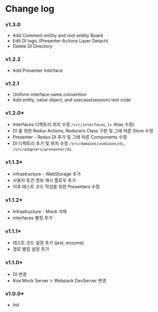 # Change log

### v1.3.0
* Add Comment entitiy and root entitiy Board
* Edit DI logic (Presenter-Actions Layer Detach)
* Delete DI Directory

### v1.2.2
* Add Presenter Interface

### v1.2.1
* Uniform interface name convention
* Add entity, value object, and usecase(session) test code

### v1.2.0*
* Interfaces 디렉토리 위치 수정 `/src/interfaces`, (\+ Alias 수정)
* DI 를 위한 Redux Actions, Reducers Class 구현 및 그에 따른 Store 수정
* Presenter - Redux DI 추가 및 그에 따른 Components 수정
* DI 디렉토리 추가 및 위치 수정 `/src/domains/useCases/di`, `/src/adapters/presenter/di`

### v1.1.3*
* infrastructure - WebStorage 추가
* 사용자 토큰 정보 캐시 플로우 추가
* 이후 테스트 코드 작성을 위한 Presenters 수정

### v1.1.2*
* Infrastructure - Mock 삭제
* interfaces 별칭 추가

### v1.1.1*
* 테스트 코드 설정 추가 (jest, enzyme)
* 경로 별칭 설정 추가

### v1.1.0*
* DI 변경
* Koa Mock Server \> Webpack DevServer 변경

### v1.0.0*
* Init